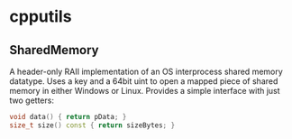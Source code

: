 # cpputils

## SharedMemory

A header-only RAII implementation of an OS interprocess shared memory datatype. Uses a key and a 64bit uint to open a mapped piece of shared memory in either Windows or Linux. Provides a simple interface with just two getters:

```cpp
void data() { return pData; }
size_t size() const { return sizeBytes; }
```